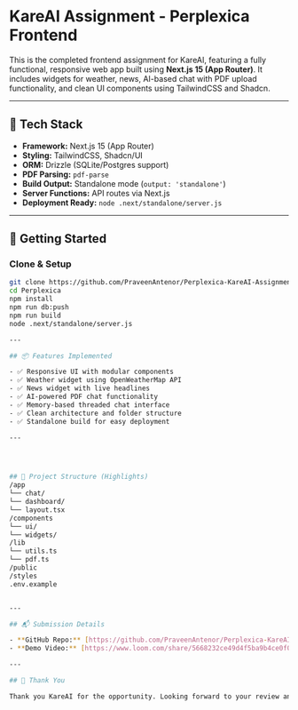 # KareAI Assignment - Perplexica Frontend

This is the completed frontend assignment for KareAI, featuring a fully functional, responsive web app built using **Next.js 15 (App Router)**. It includes widgets for weather, news, AI-based chat with PDF upload functionality, and clean UI components using TailwindCSS and Shadcn.

---

## 🚀 Tech Stack

- **Framework:** Next.js 15 (App Router)
- **Styling:** TailwindCSS, Shadcn/UI
- **ORM:** Drizzle (SQLite/Postgres support)
- **PDF Parsing:** `pdf-parse`
- **Build Output:** Standalone mode (`output: 'standalone'`)
- **Server Functions:** API routes via Next.js
- **Deployment Ready:** `node .next/standalone/server.js`

---

## 🔧 Getting Started

### Clone & Setup

```bash
git clone https://github.com/PraveenAntenor/Perplexica-KareAI-Assignment.git
cd Perplexica
npm install
npm run db:push
npm run build
node .next/standalone/server.js

---

## 📦 Features Implemented

- ✅ Responsive UI with modular components
- ✅ Weather widget using OpenWeatherMap API
- ✅ News widget with live headlines
- ✅ AI-powered PDF chat functionality
- ✅ Memory-based threaded chat interface
- ✅ Clean architecture and folder structure
- ✅ Standalone build for easy deployment

---




## 📁 Project Structure (Highlights)
/app
└── chat/
└── dashboard/
└── layout.tsx
/components
└── ui/
└── widgets/
/lib
└── utils.ts
└── pdf.ts
/public
/styles
.env.example


---

## 📬 Submission Details

- **GitHub Repo:** [https://github.com/PraveenAntenor/Perplexica-KareAI-Assignment](https://github.com/PraveenAntenor/Perplexica-KareAI-Assignment)
- **Demo Video:** [https://www.loom.com/share/5668232ce49d4f5ba9b4ce0f04ed8d48?sid=42b60978-e6c4-40e5-9b72-19c4ea0dfc6e](https://www.loom.com/share/5668232ce49d4f5ba9b4ce0f04ed8d48?sid=42b60978-e6c4-40e5-9b72-19c4ea0dfc6e)

---

## 🙏 Thank You

Thank you KareAI for the opportunity. Looking forward to your review and feedback!




